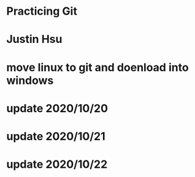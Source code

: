 # Practicing Git
# Justin Hsu 
# move linux to git and doenload into windows 
# update 2020/10/20
# update 2020/10/21
# update 2020/10/22
